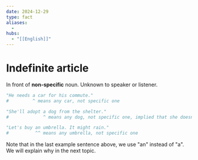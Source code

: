 ```yaml
---
date: 2024-12-29
type: fact
aliases:
  -
hubs:
  - "[[English]]"
---
```


# Indefinite article

In front of **non-specific** noun. Unknown to speaker or listener.

```py
"He needs a car for his commute."
#         ^ means any car, not specific one

"She'll adopt a dog from the shelter."
#             ^ means any dog, not specific one, implied that she doesn't have a dog yet

"Let's buy an umbrella. It might rain."
#          ^^ means any umbrella, not specific one

```

Note that in the last example sentence above, we use "an" instead of "a". We will explain why in the next topic.
